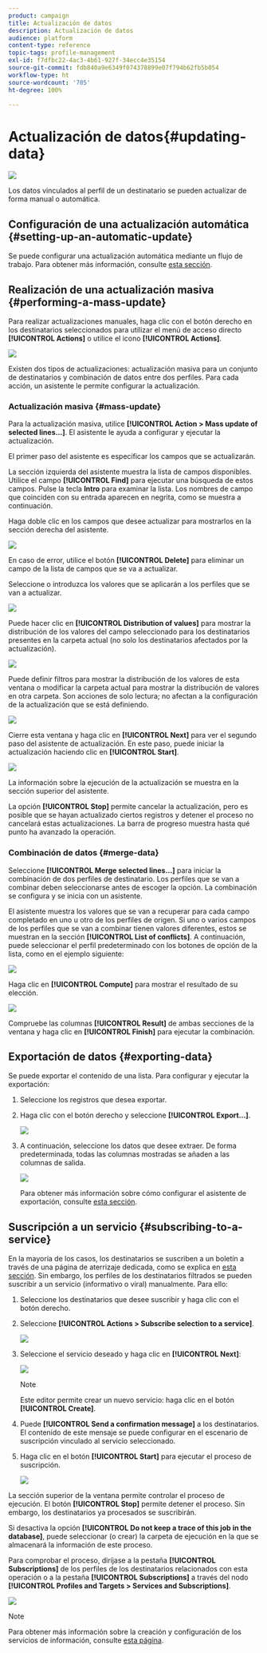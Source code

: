 ```yaml
---
product: campaign
title: Actualización de datos
description: Actualización de datos
audience: platform
content-type: reference
topic-tags: profile-management
exl-id: f7dfbc22-4ac3-4b61-927f-34ecc4e35154
source-git-commit: fdb840a9e6349f074378899e07f794b62fb5b054
workflow-type: ht
source-wordcount: '705'
ht-degree: 100%

---
```


# Actualización de datos{#updating-data}

![](../../assets/v7-only.svg)

Los datos vinculados al perfil de un destinatario se pueden actualizar de forma manual o automática.

## Configuración de una actualización automática {#setting-up-an-automatic-update}

Se puede configurar una actualización automática mediante un flujo de trabajo. Para obtener más información, consulte [esta sección](../../workflow/using/update-data.md).

## Realización de una actualización masiva {#performing-a-mass-update}

Para realizar actualizaciones manuales, haga clic con el botón derecho en los destinatarios seleccionados para utilizar el menú de acceso directo **[!UICONTROL Actions]** o utilice el icono **[!UICONTROL Actions]**.

![](assets/s_ncs_user_action_icon.png)

Existen dos tipos de actualizaciones: actualización masiva para un conjunto de destinatarios y combinación de datos entre dos perfiles. Para cada acción, un asistente le permite configurar la actualización.

### Actualización masiva {#mass-update}

Para la actualización masiva, utilice **[!UICONTROL Action > Mass update of selected lines...]**. El asistente le ayuda a configurar y ejecutar la actualización.

El primer paso del asistente es especificar los campos que se actualizarán.

La sección izquierda del asistente muestra la lista de campos disponibles. Utilice el campo **[!UICONTROL Find]** para ejecutar una búsqueda de estos campos. Pulse la tecla **Intro** para examinar la lista. Los nombres de campo que coinciden con su entrada aparecen en negrita, como se muestra a continuación.

Haga doble clic en los campos que desee actualizar para mostrarlos en la sección derecha del asistente.

![](assets/s_ncs_user_update_wizard01_1.png)

En caso de error, utilice el botón **[!UICONTROL Delete]** para eliminar un campo de la lista de campos que se va a actualizar.

Seleccione o introduzca los valores que se aplicarán a los perfiles que se van a actualizar.

![](assets/s_ncs_user_update_wizard01_12.png)

Puede hacer clic en **[!UICONTROL Distribution of values]** para mostrar la distribución de los valores del campo seleccionado para los destinatarios presentes en la carpeta actual (no solo los destinatarios afectados por la actualización).

![](assets/s_ncs_user_update_wizard01_2.png)

Puede definir filtros para mostrar la distribución de los valores de esta ventana o modificar la carpeta actual para mostrar la distribución de valores en otra carpeta. Son acciones de solo lectura; no afectan a la configuración de la actualización que se está definiendo.

![](assets/s_ncs_user_update_wizard01_3.png)

Cierre esta ventana y haga clic en **[!UICONTROL Next]** para ver el segundo paso del asistente de actualización. En este paso, puede iniciar la actualización haciendo clic en **[!UICONTROL Start]**.

![](assets/s_ncs_user_update_wizard01_4.png)

La información sobre la ejecución de la actualización se muestra en la sección superior del asistente.

La opción **[!UICONTROL Stop]** permite cancelar la actualización, pero es posible que se hayan actualizado ciertos registros y detener el proceso no cancelará estas actualizaciones. La barra de progreso muestra hasta qué punto ha avanzado la operación.

### Combinación de datos {#merge-data}

Seleccione **[!UICONTROL Merge selected lines...]** para iniciar la combinación de dos perfiles de destinatario. Los perfiles que se van a combinar deben seleccionarse antes de escoger la opción. La combinación se configura y se inicia con un asistente.

El asistente muestra los valores que se van a recuperar para cada campo completado en uno u otro de los perfiles de origen. Si uno o varios campos de los perfiles que se van a combinar tienen valores diferentes, estos se muestran en la sección **[!UICONTROL List of conflicts]**. A continuación, puede seleccionar el perfil predeterminado con los botones de opción de la lista, como en el ejemplo siguiente:

![](assets/s_ncs_user_merge_wizard01_1.png)

Haga clic en **[!UICONTROL Compute]** para mostrar el resultado de su elección.

![](assets/s_ncs_user_merge_wizard01_2.png)

Compruebe las columnas **[!UICONTROL Result]** de ambas secciones de la ventana y haga clic en **[!UICONTROL Finish]** para ejecutar la combinación.

## Exportación de datos {#exporting-data}

Se puede exportar el contenido de una lista. Para configurar y ejecutar la exportación:

1. Seleccione los registros que desea exportar.
1. Haga clic con el botón derecho y seleccione **[!UICONTROL Export...]**.

   ![](assets/s_ncs_user_export_list.png)

1. A continuación, seleccione los datos que desee extraer. De forma predeterminada, todas las columnas mostradas se añaden a las columnas de salida.

   ![](assets/s_ncs_user_export_list_start.png)

   Para obtener más información sobre cómo configurar el asistente de exportación, consulte [esta sección](../../platform/using/executing-export-jobs.md).

## Suscripción a un servicio {#subscribing-to-a-service}

En la mayoría de los casos, los destinatarios se suscriben a un boletín a través de una página de aterrizaje dedicada, como se explica en [esta sección](../../delivery/using/managing-subscriptions.md). Sin embargo, los perfiles de los destinatarios filtrados se pueden suscribir a un servicio (informativo o viral) manualmente. Para ello:

1. Seleccione los destinatarios que desee suscribir y haga clic con el botón derecho.
1. Seleccione **[!UICONTROL Actions > Subscribe selection to a service]**.

   ![](assets/s_ncs_user_selection_subscribe_service.png)

1. Seleccione el servicio deseado y haga clic en **[!UICONTROL Next]**:

   ![](assets/s_ncs_user_selection_subscribe_service_2.png)

   >[!NOTE]
   >
   >Este editor permite crear un nuevo servicio: haga clic en el botón **[!UICONTROL Create]**.

1. Puede **[!UICONTROL Send a confirmation message]** a los destinatarios. El contenido de este mensaje se puede configurar en el escenario de suscripción vinculado al servicio seleccionado.
1. Haga clic en el botón **[!UICONTROL Start]** para ejecutar el proceso de suscripción.

   ![](assets/s_ncs_user_selection_subscribe_service_3.png)

La sección superior de la ventana permite controlar el proceso de ejecución. El botón **[!UICONTROL Stop]** permite detener el proceso. Sin embargo, los destinatarios ya procesados se suscribirán.

Si desactiva la opción **[!UICONTROL Do not keep a trace of this job in the database]**, puede seleccionar (o crear) la carpeta de ejecución en la que se almacenará la información de este proceso.

Para comprobar el proceso, diríjase a la pestaña **[!UICONTROL Subscriptions]** de los perfiles de los destinatarios relacionados con esta operación o a la pestaña **[!UICONTROL Subscriptions]** a través del nodo **[!UICONTROL Profiles and Targets > Services and Subscriptions]**.

![](assets/s_ncs_user_selection_subscribe_service_4.png)

>[!NOTE]
>
>Para obtener más información sobre la creación y configuración de los servicios de información, consulte [esta página](../../delivery/using/managing-subscriptions.md).
